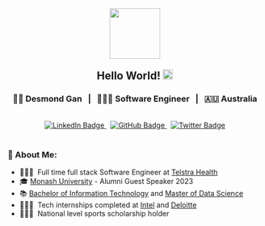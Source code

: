 <div id='header' align='center'>
  <div id='header-content' align='center'>
    <h2><img src='https://media.giphy.com/media/v1.Y2lkPTc5MGI3NjExMzRmMjU4ZmUyY2Q4N2FhYzhjYmZhNjNjZmU5MTg1MDJiYThiNmYyYSZjdD1z/HwBlFQZFcAoUcPHZdX/giphy.gif' width='100' />
      <p>Hello World! <img src="https://media.giphy.com/media/hvRJCLFzcasrR4ia7z/giphy.gif" width='20'/></p>
    </h2>
  </div>
  
  <div id='my-details'>
    <h3>🧑🏻 Desmond Gan &nbsp; | &nbsp; 🧑🏻‍💻 Software Engineer &nbsp; | &nbsp; 🇦🇺 Australia</h3>
  </div>

  <br />
  
  <div id='social-medias'>
    <a href='https://www.linkedin.com/in/tengjie-gan/'>
      <img src='https://img.shields.io/badge/LinkedIn-blue?style=for-the-badge&logo=linkedin&logoColor=white' alt='LinkedIn Badge'/>
    </a>
    &nbsp;
    <a href='https://github.com/tengjiegan'>
      <img src='https://img.shields.io/badge/GitHub-purple?style=for-the-badge&logo=github&logoColor=white' alt='GitHub Badge'/>
    </a>
    &nbsp;
    <a href='https://twitter.com/tengjiegan'>
      <img src='https://img.shields.io/badge/Twitter-blue?style=for-the-badge&logo=twitter&logoColor=white' alt='Twitter Badge'/>
    </a>
  </div>
  
  </br>
  
  <div id='about-me' align='left'>
    <h3>👾 About Me:</h3>
      <ul>
        <li>🧑🏻‍💻&nbsp; Full time full stack Software Engineer at <a href='https://www.telstrahealth.com/'>Telstra Health</a></li>
        <li>🎓 <a href='https://www.monash.edu/'>Monash University</a> - Alumni Guest Speaker 2023</li>
        <li>📚 <a href='https://www.monash.edu/study/courses/find-a-course/2023/information-technology-c2000'>Bachelor of Information Technology</a> and <a href='https://www.monash.edu/study/courses/find-a-course/2023/data-science-c6004'>Master of Data Science</a></li>
        <li>🧑🏻‍💼&nbsp; Tech internships completed at <a href='https://www.intel.com/'>Intel</a> and <a href='https://www2.deloitte.com/'>Deloitte</a></li>
        <li>🏊🏻‍♂️&nbsp; National level sports scholarship holder</li>
      </ul>
  </div>
  
</div>
